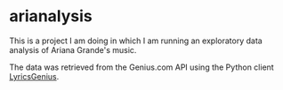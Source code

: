 # arianalysis

This is a project I am doing in which I am running an exploratory data analysis of Ariana Grande's music. 

The data was retrieved from the Genius.com API using the Python client [LyricsGenius](https://github.com/johnwmillr/LyricsGenius).
